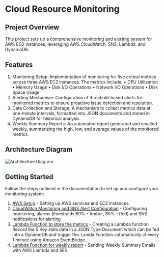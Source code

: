 # Cloud Resource Monitoring

## Project Overview

This project sets up a comprehensive monitoring and alerting system for AWS EC2 instances, leveraging AWS CloudWatch, SNS, Lambda, and DynamoDB. 

## Features

1.	Monitoring Setup: Implementation of monitoring for five critical metrics across three AWS EC2 instances. The metrics include:
   •	CPU Utilization
   •	Memory Usage
   •	Disk I/O Operations
   •	Network I/O Operations
   •	Disk Space Usage
2.	Alerting Mechanism: Configuration of threshold-based alerts for monitored metrics to ensure proactive issue detection and resolution.
3.	Data Collection and Storage: A mechanism to collect metrics data at one-minute intervals, formatted into JSON documents and stored in DynamoDB for historical analysis.
4.	Weekly Summary Reports: An automated report generated and emailed weekly, summarizing the high, low, and average values of the monitored metrics.

## Architecture Diagram
![Architecture Diagram](https://github.com/KBola98/aws-cloud-monitoring/assets/52285719/6b370523-ba8d-40e9-86c3-79b125788775)




## Getting Started

Follow the steps outlined in the documentation to set up and configure your monitoring system:

1. [AWS Setup](docs/aws-setup.md) - Setting up AWS services and EC2 instances.
2. [CloudWatch Monitoring and SNS Alert Configuration](docs/cloudwatch-sns-setup.md) - Configuring monitoring, alarms (thresholds 60% - Amber, 80% - Red) and SNS notifications for alerting 
3. [Lambda Function to store the metrics](docs/lambda-function.md) - Creating a Lambda function Record the 5 Key stats data in a JSON Type Document which can be fed into a DynamoDB and trigger this Lamda Function automatically at every 1 minute using Amazon EventBridge.
4. [Lambda Function for weekly report](docs/Weekly-report.md) -  Sending Weekly Summary Emails with AWS Lambda and SES.


